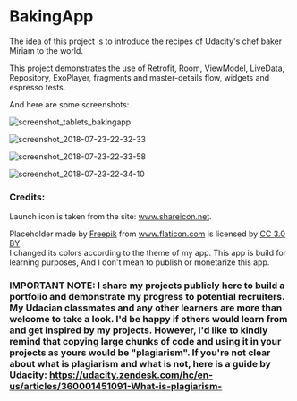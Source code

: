 # BakingApp


The idea of this project is to introduce the recipes of Udacity's chef baker Miriam to the world.

This project demonstrates the use of Retrofit, Room, ViewModel, LiveData, Repository, ExoPlayer, fragments 
and master-details flow, widgets and espresso tests.



And here are some screenshots: 

![screenshot_tablets_bakingapp](https://user-images.githubusercontent.com/33556367/43106458-f7941fc6-8ed8-11e8-86d1-cc2c528f997c.png)

![screenshot_2018-07-23-22-32-33](https://user-images.githubusercontent.com/33556367/43106482-15bfeda4-8ed9-11e8-8dd1-9fe197266672.png)

![screenshot_2018-07-23-22-33-58](https://user-images.githubusercontent.com/33556367/43106522-3e85d65e-8ed9-11e8-9e84-5d1612b636af.png)

![screenshot_2018-07-23-22-34-10](https://user-images.githubusercontent.com/33556367/43106531-4925491e-8ed9-11e8-8d44-5dfd00b4ce10.png)

### Credits:
Launch icon is taken from the site: www.shareicon.net.
<div>Placeholder made by <a href="http://www.freepik.com" title="Freepik">Freepik</a> from <a href="https://www.flaticon.com/" title="Flaticon">www.flaticon.com</a> is licensed by <a href="http://creativecommons.org/licenses/by/3.0/" title="Creative Commons BY 3.0" target="_blank">CC 3.0 BY</a></div>
I changed its colors according to the theme of my app. This app is build for learning purposes, And I don't mean to publish or monetarize this app.

### IMPORTANT NOTE: I share my projects publicly here to build a portfolio and demonstrate my progress to potential recruiters. My Udacian classmates and any other learners are more than welcome to take a look. I'd be happy if others would learn from and get inspired by my projects. However, I'd like to kindly remind that copying large chunks of code and using it in your projects as yours would be "plagiarism". If you're not clear about what is plagiarism and what is not, here is a guide by Udacity: https://udacity.zendesk.com/hc/en-us/articles/360001451091-What-is-plagiarism-
